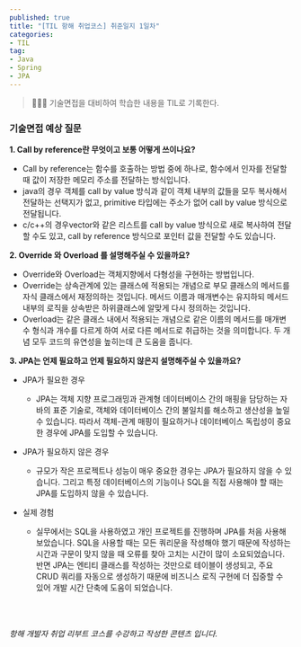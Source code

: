 ```yaml
---
published: true
title: "[TIL 항해 취업코스] 취준일지 1일차"
categories: 
- TIL
tag:
- Java
- Spring
- JPA
---
```

> 👩🏻‍💻 기술면접을 대비하여 학습한 내용을 TIL로 기록한다.

### 기술면접 예상 질문
**1. Call by reference란 무엇이고 보통 어떻게 쓰이나요?**
  * Call by reference는 함수를 호출하는 방법 중에 하나로, 함수에서 인자를 전달할 때 값이 저장한 메모리 주소를 전달하는 방식입니다. 
  * java의 경우 객체를 call by value 방식과 같이 객체 내부의 값들을 모두 복사해서 전달하는 선택지가 없고, primitive 타입에는 주소가 없어 call by value 방식으로 전달됩니다. 
  * c/c++의 경우vector와 같은 리스트를 call by value 방식으로 새로 복사하여 전달할 수도 있고, call by reference 방식으로 포인터 값을 전달할 수도 있습니다.

**2. Override 와 Overload 를 설명해주실 수 있을까요?**
  * Override와 Overload는 객체지향에서 다형성을 구현하는 방법입니다. 
  * Override는 상속관계에 있는 클래스에 적용되는 개념으로 부모 클래스의 메서드를 자식 클래스에서 재정의하는 것입니다. 메서드 이름과 매개변수는 유지하되 메서드 내부의 로직을 상속받은 하위클래스에 알맞게 다시 정의하는 것입니다. 
  * Overload는 같은 클래스 내에서 적용되는 개념으로 같은 이름의 메서드를 매개변수 형식과 개수를 다르게 하여 서로 다른 메서드로 취급하는 것을 의미합니다. 두 개념 모두 코드의 유연성을 높히는데 큰 도움을 줍니다. 

**3. JPA는 언제 필요하고 언제 필요하지 않은지 설명해주실 수 있을까요?**
- JPA가 필요한 경우 
  - JPA는 객체 지향 프로그래밍과 관계형 데이터베이스 간의 매핑을 담당하는 자바의 표준 기술로, 객체와 데이터베이스 간의 불일치를 해소하고 생산성을 높일 수 있습니다. 따라서 객체-관계 매핑이 필요하거나 데이터베이스 독립성이 중요한 경우에 JPA를 도입할 수 있습니다.

- JPA가 필요하지 않은 경우 
  - 규모가 작은 프로젝트나 성능이 매우 중요한 경우는 JPA가 필요하지 않을 수 있습니다. 그리고 특정 데이터베이스의 기능이나 SQL을 직접 사용해야 할 때는 JPA를 도입하지 않을 수 있습니다.

- 실제 경험 
  - 실무에서는 SQL을 사용하였고 개인 프로젝트를 진행하며 JPA를 처음 사용해보았습니다. SQL을 사용할 때는 모든 쿼리문을 작성해야 했기 때문에 작성하는 시간과 구문이 맞지 않을 때 오류를 찾아 고치는 시간이 많이 소요되었습니다. 반면 JPA는 엔티티 클래스를 작성하는 것만으로 테이블이 생성되고, 주요 CRUD 쿼리를 자동으로 생성하기 때문에 비즈니스 로직 구현에 더 집중할 수 있어 개발 시간 단축에 도움이 되었습니다.


<br />
<br />

_항해 개발자 취업 리부트 코스를 수강하고 작성한 콘텐츠 입니다._